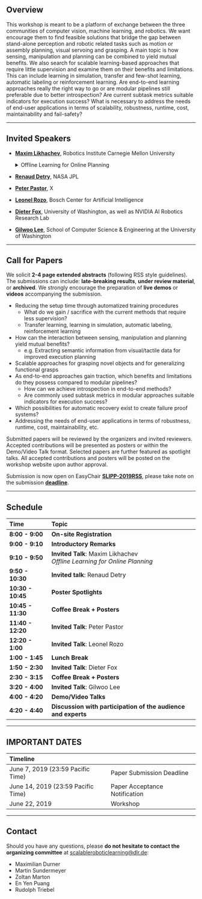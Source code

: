 ## Overview
This workshop is meant to be a platform of exchange between the three communities of computer vision, machine learning, and robotics. We want encourage them to find feasible solutions that bridge the gap between stand-alone  perception and robotic related tasks such as motion or assembly planning, visual servoing  and grasping. A main topic is how sensing, manipulation and planning  can be combined to yield mutual benefits. We also search for scalable  learning-based approaches that require little supervision and examine them on their benefits and limitations. This can include learning in simulation, transfer and few-shot learning, automatic labeling or reinforcement learning. Are end-to-end learning  approaches really the right way to go or are modular pipelines still preferable due to better introspection? Are current subtask metrics suitable indicators for execution success? What is necessary to address the  needs of end-user applications in terms of scalability, robustness, runtime, cost,  maintainability and fail-safety? 

---

## Invited Speakers
* [__Maxim Likhachev__](http://www.cs.cmu.edu/~maxim/), Robotics Institute Carnegie Mellon University
  <details>
    <summary>Offline Learning for Online Planning</summary>
  
  
    ### Offline Learning for Online Planning
    *In manufacturing and automation settings, robots often have to perform complex yet repetitive manipulation tasks. Furthermore, in many cases, for example, a robot operating at a moving conveyor, robots have very limited time to decide what action to execute next and how to do it, independently of the complexity of a planning problem. In this talk, I will describe some of our research efforts towards the use of offline learning to ensure that online planning is fast and robust enough for such problems. Specifically, in the first part of the talk, I will present an offline pre-processing method that provides a *provably* constant-time online planning for repetitive planning tasks in static environments. In the second part of the talk, I will describe our approach to learning from offline simulation-based planning for online decision-making under significant uncertainty in the model and environment. I will use mobile manipulation tasks to illustrate the described approaches.*
  </details>

* [__Renaud Detry__](https://www-robotics.jpl.nasa.gov/people/Renaud_Detry/), NASA JPL
  
* [__Peter Pastor__](https://scholar.google.com/citations?user=_ws9LLgAAAAJ&hl=de), X
  
* [__Leonel Rozo__](http://leonelrozo.weebly.com/), Bosch Center for Artificial Intelligence
  
* [__Dieter Fox__](https://homes.cs.washington.edu/~fox/), University of Washington, as well as NVIDIA AI Robotics Research Lab
  
* [__Gilwoo Lee__](https://gilwoolee.github.io/), School of Computer Science & Engineering at the University of Washington
  
---

## Call for Papers
We solicit __2-4 page extended abstracts__ (following RSS style guidelines). The submissions can include: __late-breaking results__, __under review material__, or __archived__. We strongly encourage the preparation of __live demos__ or __videos__ accompanying the submission.

* Reducing the setup time through automatized training procedures
  * What do we gain / sacrifice with the current methods that require less supervision?
  * Transfer learning, learning in simulation, automatic labeling, reinforcement learning
* How can the interaction between sensing, manipulation and planning yield mutual benefits?
  * e.g. Extracting semantic information from visual/tactile data for improved execution planning
* Scalable approaches for grasping novel objects and for generalizing functional grasps
* As end-to-end approaches gain traction, which benefits and limitations do they possess compared to modular pipelines?
  * How can we achieve introspection in end-to-end methods?
  * Are commonly used subtask metrics in modular approaches suitable indicators for execution success?
* Which possibilities for automatic recovery exist to create failure proof systems?
* Addressing the needs of end-user applications in terms of robustness, runtime, cost, maintainability, etc.

Submitted papers will be reviewed by the organizers and invited reviewers. Accepted contributions will be presented as posters or within the Demo/Video Talk format. Selected papers are further featured as spotlight talks. All accepted contributions and posters will be posted on the workshop website upon author approval.

Submission is now open on EasyChair [__SLIPP-2019RSS__](https://easychair.org/my/conference?conf=slipp2019rss), please take note on the submission [__deadline__](https://scalableroboticlearning.github.io/#important-dates).

---

## Schedule

| Time  | Topic |
| :------------- | :------------- |
| __8:00 - 9:00__ | __On-site Registration__ |
| __9:00 - 9:10__ | __Introductory Remarks__ |
| __9:10 - 9:50__ | __Invited Talk__: Maxim Likhachev <br> *Offline Learning for Online Planning*
| __9:50 - 10:30__ | __Invited talk__: Renaud Detry |
| __10:30 - 10:45__ | __Poster Spotlights__ |
| __10:45 - 11:30__ | __Coffee Break + Posters__ |
| __11:40 - 12:20__ | __Invited Talk__: Peter Pastor |
| __12:20 - 1:00__ | __Invited Talk__: Leonel Rozo |
| __1:00 - 1:45__ | __Lunch Break__ |
| __1:50 - 2:30__ | __Invited Talk__: Dieter Fox |
| __2:30 - 3:15__ | __Coffee Break + Posters__ |
| __3:20 - 4:00__ | __Invited Talk__: Gilwoo Lee |
| __4:00 - 4:20__ | __Demo/Video Talks__ |
| __4:20 - 4:40__ | __Discussion with participation of the audience and experts__ |

---

## IMPORTANT DATES

| Timeline |  |
| :------------- | :------------- |
| June 7, 2019 (23:59  Pacific Time) | Paper Submission Deadline |
| June 14, 2019 (23:59 Pacific Time) | Paper Acceptance Notification |
| June 22, 2019 | Workshop |

---

## Contact

Should you have any questions, please __do not hesitate to contact the organizing committee__ at <scalableroboticlearning@dlr.de>:
* Maximilian Durner
* Martin Sundermeyer
* Zoltan Marton
* En Yen Puang
* Rudolph Triebel

